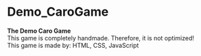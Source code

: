 # Demo_CaroGame
**The Demo Caro Game**   
This game is completely handmade. Therefore, it is not optimized!  
This game is made by: HTML, CSS, JavaScript
